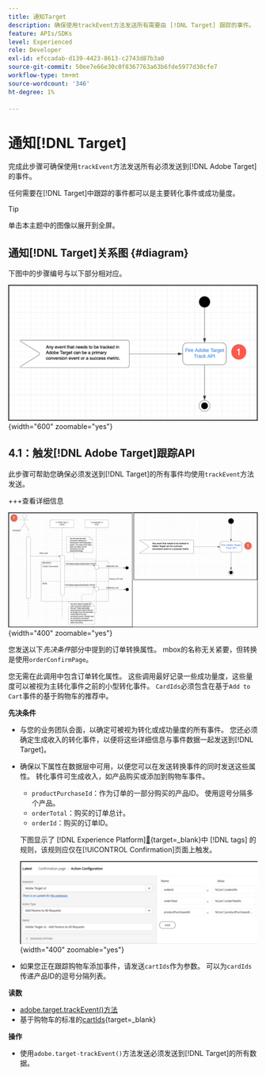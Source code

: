 ```yaml
---
title: 通知Target
description: 确保使用trackEvent方法发送所有需要由 [!DNL Target] 跟踪的事件。
feature: APIs/SDKs
level: Experienced
role: Developer
exl-id: efccadab-d139-4423-8613-c2743d87b3a0
source-git-commit: 50ee7e66e30c0f8367763a63b6fde5977d30cfe7
workflow-type: tm+mt
source-wordcount: '346'
ht-degree: 1%

---
```


# 通知[!DNL Target]

完成此步骤可确保使用`trackEvent`方法发送所有必须发送到[!DNL Adobe Target]的事件。

任何需要在[!DNL Target]中跟踪的事件都可以是主要转化事件或成功量度。

>[!TIP]
>
>单击本主题中的图像以展开到全屏。

## 通知[!DNL Target]关系图 {#diagram}

下图中的步骤编号与以下部分相对应。

![通知目标关系图](/help/dev/patterns/recs-atjs/assets/diagram-notify-target.png){width="600" zoomable="yes"}

## 4.1：触发[!DNL Adobe Target]跟踪API

此步骤可帮助您确保必须发送到[!DNL Target]的所有事件均使用`trackEvent`方法发送。

+++查看详细信息

![触发Adobe Target跟踪API关系图](/help/dev/patterns/recs-atjs/assets/fire-adobe-target-track-api-diagram-combined.png){width="400" zoomable="yes"}

您发送以下&#x200B;*先决条件*&#x200B;部分中提到的订单转换属性。 mbox的名称无关紧要，但转换是使用`orderConfirmPage`。

您无需在此调用中包含订单转化属性。 这些调用最好记录一些成功量度，这些量度可以被视为主转化事件之前的小型转化事件。 `CardIds`必须包含在基于`Add to Cart`事件的基于购物车的推荐中。

**先决条件**

* 与您的业务团队会面，以确定可被视为转化或成功量度的所有事件。 您还必须确定生成收入的转化事件，以便将这些详细信息与事件数据一起发送到[!DNL Target]。
* 确保以下属性在数据层中可用，以便您可以在发送转换事件的同时发送这些属性。 转化事件可生成收入，如产品购买或添加到购物车事件。

   * `productPurchaseId`：作为订单的一部分购买的产品ID。 使用逗号分隔多个产品。
   * `orderTotal`：购买的订单总计。
   * `orderId`：购买的订单ID。

  下图显示了 [!DNL Experience Platform][&#128279;](https://experienceleague.adobe.com/docs/tags.html){target=_blank}中 [!DNL tags] 的规则，该规则应仅在[!UICONTROL Confirmation]页面上触发。

  ![操作配置页面](/help/dev/patterns/recs-atjs/assets/action-configuration.png){width="400" zoomable="yes"}

* 如果您正在跟踪购物车添加事件，请发送`cartIds`作为参数。 可以为`cardIds`传递产品ID的逗号分隔列表。

**读数**

* [adobe.target.trackEvent()方法](/help/dev/implement/client-side/atjs/atjs-functions/adobe-target-trackevent.md)
* 基于购物车的标准的[cartIds](https://experienceleague.adobe.com/docs/target/using/recommendations/criteria/base-the-recommendation-on-a-recommendation-key.html?lang=en#cart-based){target=_blank}

**操作**

* 使用`adobe.target-trackEvent()`方法发送必须发送到[!DNL Target]的所有数据。
